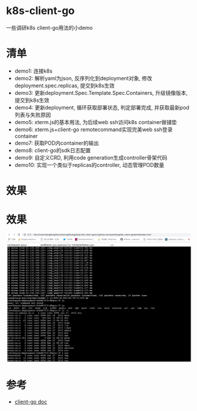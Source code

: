 # k8s-client-go

一些调研k8s client-go用法的小demo

# 清单

* demo1: 连接k8s
* demo2: 解析yaml为json, 反序列化到deployment对象, 修改deployment.spec.replicas, 提交到k8s生效
* demo3: 更新deployment.Spec.Template.Spec.Containers, 升级镜像版本, 提交到k8s生效
* demo4: 更新deployment, 循环获取部署状态, 判定部署完成, 并获取最新pod列表与失败原因
* demo5: xterm.js的基本用法, 为后续web ssh访问k8s container做铺垫
* demo6: xterm.js+client-go remotecommand实现完美web ssh登录container
* demo7: 获取POD内container的输出
* demo8: client-go的sdk日志配置
* demo9: 自定义CRD, 利用code generation生成controller骨架代码
* demo10: 实现一个类似于replicas的controller, 动态管理POD数量

# 效果

# 效果

<img src="web ssh.jpg">

# 参考

* [client-go doc](https://godoc.org/k8s.io/client-go/kubernetes)
